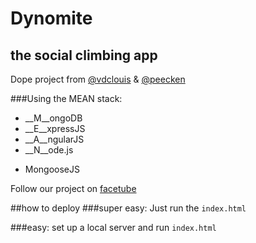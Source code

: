 # Dynomite
## the social climbing app

Dope project from [@vdclouis](http://www.twitter.com/vdclouis) & [@peecken](http://www.twitter.com/peecken)

###Using the MEAN stack:
* __M__ongoDB
* __E__xpressJS
* __A__ngularJS
* __N__ode.js
+ MongooseJS

Follow our project on [facetube](https://www.facebook.com/dynomiteapp)

##how to deploy
###super easy:
Just run the `index.html`

###easy:
set up a local server and run `index.html`
